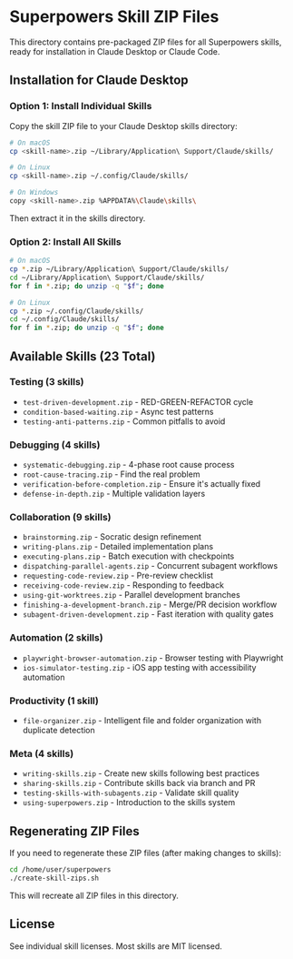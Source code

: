 # Superpowers Skill ZIP Files

This directory contains pre-packaged ZIP files for all Superpowers skills, ready for installation in Claude Desktop or Claude Code.

## Installation for Claude Desktop

### Option 1: Install Individual Skills

Copy the skill ZIP file to your Claude Desktop skills directory:

```bash
# On macOS
cp <skill-name>.zip ~/Library/Application\ Support/Claude/skills/

# On Linux
cp <skill-name>.zip ~/.config/Claude/skills/

# On Windows
copy <skill-name>.zip %APPDATA%\Claude\skills\
```

Then extract it in the skills directory.

### Option 2: Install All Skills

```bash
# On macOS
cp *.zip ~/Library/Application\ Support/Claude/skills/
cd ~/Library/Application\ Support/Claude/skills/
for f in *.zip; do unzip -q "$f"; done

# On Linux
cp *.zip ~/.config/Claude/skills/
cd ~/.config/Claude/skills/
for f in *.zip; do unzip -q "$f"; done
```

## Available Skills (23 Total)

### Testing (3 skills)
- `test-driven-development.zip` - RED-GREEN-REFACTOR cycle
- `condition-based-waiting.zip` - Async test patterns
- `testing-anti-patterns.zip` - Common pitfalls to avoid

### Debugging (4 skills)
- `systematic-debugging.zip` - 4-phase root cause process
- `root-cause-tracing.zip` - Find the real problem
- `verification-before-completion.zip` - Ensure it's actually fixed
- `defense-in-depth.zip` - Multiple validation layers

### Collaboration (9 skills)
- `brainstorming.zip` - Socratic design refinement
- `writing-plans.zip` - Detailed implementation plans
- `executing-plans.zip` - Batch execution with checkpoints
- `dispatching-parallel-agents.zip` - Concurrent subagent workflows
- `requesting-code-review.zip` - Pre-review checklist
- `receiving-code-review.zip` - Responding to feedback
- `using-git-worktrees.zip` - Parallel development branches
- `finishing-a-development-branch.zip` - Merge/PR decision workflow
- `subagent-driven-development.zip` - Fast iteration with quality gates

### Automation (2 skills)
- `playwright-browser-automation.zip` - Browser testing with Playwright
- `ios-simulator-testing.zip` - iOS app testing with accessibility automation

### Productivity (1 skill)
- `file-organizer.zip` - Intelligent file and folder organization with duplicate detection

### Meta (4 skills)
- `writing-skills.zip` - Create new skills following best practices
- `sharing-skills.zip` - Contribute skills back via branch and PR
- `testing-skills-with-subagents.zip` - Validate skill quality
- `using-superpowers.zip` - Introduction to the skills system

## Regenerating ZIP Files

If you need to regenerate these ZIP files (after making changes to skills):

```bash
cd /home/user/superpowers
./create-skill-zips.sh
```

This will recreate all ZIP files in this directory.

## License

See individual skill licenses. Most skills are MIT licensed.
